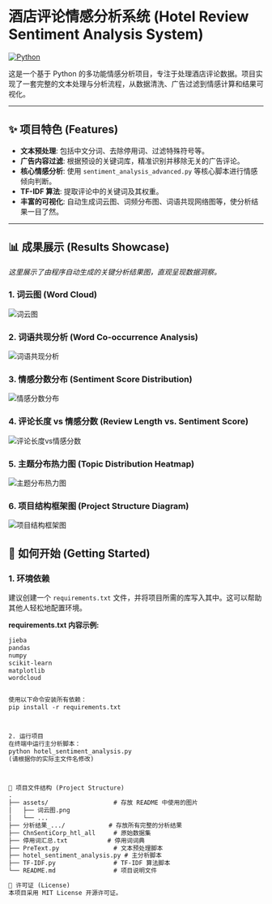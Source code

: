 # 酒店评论情感分析系统 (Hotel Review Sentiment Analysis System)

[![Python](https://img.shields.io/badge/Python-3.9%2B-blue?logo=python)](https://www.python.org/)

这是一个基于 Python 的多功能情感分析项目，专注于处理酒店评论数据。项目实现了一套完整的文本处理与分析流程，从数据清洗、广告过滤到情感计算和结果可视化。

---

## ✨ 项目特色 (Features)

- **文本预处理**: 包括中文分词、去除停用词、过滤特殊符号等。
- **广告内容过滤**: 根据预设的关键词库，精准识别并移除无关的广告评论。
- **核心情感分析**: 使用 `sentiment_analysis_advanced.py` 等核心脚本进行情感倾向判断。
- **TF-IDF 算法**: 提取评论中的关键词及其权重。
- **丰富的可视化**: 自动生成词云图、词频分布图、词语共现网络图等，使分析结果一目了然。

---

## 📊 成果展示 (Results Showcase)

*这里展示了由程序自动生成的关键分析结果图，直观呈现数据洞察。*

### 1. 词云图 (Word Cloud)
![词云图](./assets/词云图.png)

### 2. 词语共现分析 (Word Co-occurrence Analysis)
![词语共现分析](./assets/词语共现分析.png)

### 3. 情感分数分布 (Sentiment Score Distribution)
![情感分数分布](./assets/情感分数分布.png)

### 4. 评论长度 vs 情感分数 (Review Length vs. Sentiment Score)
![评论长度vs情感分数](./assets/评论长度vs情感分数.png)

### 5. 主题分布热力图 (Topic Distribution Heatmap)
![主题分布热力图](./assets/主题分布热力图.png)

### 6. 项目结构框架图 (Project Structure Diagram)
![项目结构框架图](./assets/项目结构框架图.png)

## 🚀 如何开始 (Getting Started)

### 1. 环境依赖
建议创建一个 `requirements.txt` 文件，并将项目所需的库写入其中。这可以帮助其他人轻松地配置环境。

**requirements.txt 内容示例:**
```txt
jieba
pandas
numpy
scikit-learn
matplotlib
wordcloud


使用以下命令安装所有依赖：
pip install -r requirements.txt



2. 运行项目
在终端中运行主分析脚本：
python hotel_sentiment_analysis.py
(请根据你的实际主文件名修改)



📂 项目文件结构 (Project Structure)
.
├── assets/                  # 存放 README 中使用的图片
│   ├── 词云图.png
│   └── ...
├── 分析结果_.../            # 存放所有完整的分析结果
├── ChnSentiCorp_htl_all     # 原始数据集
├── 停用词汇总.txt           # 停用词词典
├── PreText.py               # 文本预处理脚本
├── hotel_sentiment_analysis.py # 主分析脚本
├── TF-IDF.py                # TF-IDF 算法脚本
└── README.md                # 项目说明文件

📝 许可证 (License)
本项目采用 MIT License 开源许可证。
